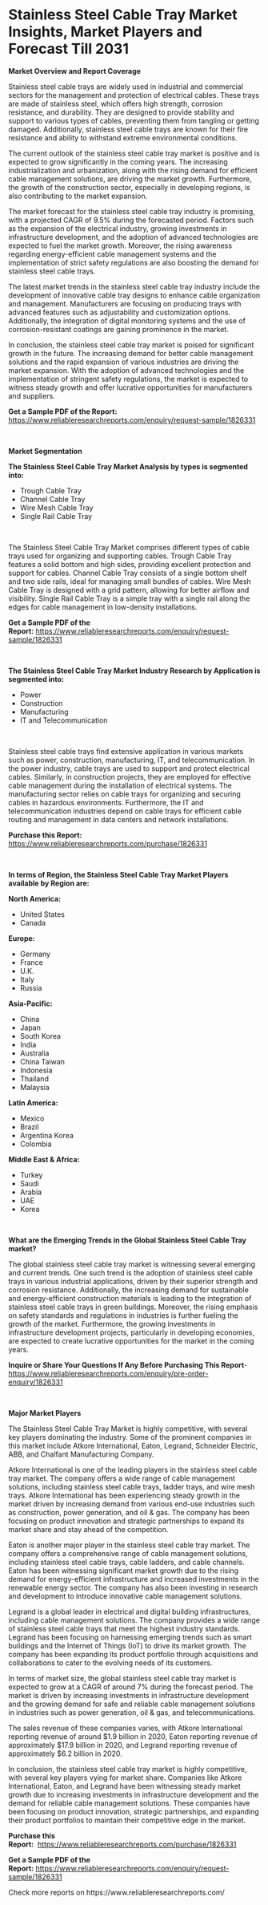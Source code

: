 <p><h1>Stainless Steel Cable Tray Market Insights, Market Players and Forecast Till 2031</h1></p><p><strong>Market Overview and Report Coverage</strong></p>
<p><p>Stainless steel cable trays are widely used in industrial and commercial sectors for the management and protection of electrical cables. These trays are made of stainless steel, which offers high strength, corrosion resistance, and durability. They are designed to provide stability and support to various types of cables, preventing them from tangling or getting damaged. Additionally, stainless steel cable trays are known for their fire resistance and ability to withstand extreme environmental conditions.</p><p>The current outlook of the stainless steel cable tray market is positive and is expected to grow significantly in the coming years. The increasing industrialization and urbanization, along with the rising demand for efficient cable management solutions, are driving the market growth. Furthermore, the growth of the construction sector, especially in developing regions, is also contributing to the market expansion.</p><p>The market forecast for the stainless steel cable tray industry is promising, with a projected CAGR of 9.5% during the forecasted period. Factors such as the expansion of the electrical industry, growing investments in infrastructure development, and the adoption of advanced technologies are expected to fuel the market growth. Moreover, the rising awareness regarding energy-efficient cable management systems and the implementation of strict safety regulations are also boosting the demand for stainless steel cable trays.</p><p>The latest market trends in the stainless steel cable tray industry include the development of innovative cable tray designs to enhance cable organization and management. Manufacturers are focusing on producing trays with advanced features such as adjustability and customization options. Additionally, the integration of digital monitoring systems and the use of corrosion-resistant coatings are gaining prominence in the market.</p><p>In conclusion, the stainless steel cable tray market is poised for significant growth in the future. The increasing demand for better cable management solutions and the rapid expansion of various industries are driving the market expansion. With the adoption of advanced technologies and the implementation of stringent safety regulations, the market is expected to witness steady growth and offer lucrative opportunities for manufacturers and suppliers.</p></p>
<p><strong>Get a Sample PDF of the Report:</strong> <a href="https://www.reliableresearchreports.com/enquiry/request-sample/1826331">https://www.reliableresearchreports.com/enquiry/request-sample/1826331</a></p>
<p>&nbsp;</p>
<p><strong>Market Segmentation</strong></p>
<p><strong>The Stainless Steel Cable Tray Market Analysis by types is segmented into:</strong></p>
<p><ul><li>Trough Cable Tray</li><li>Channel Cable Tray</li><li>Wire Mesh Cable Tray</li><li>Single Rail Cable Tray</li></ul></p>
<p>&nbsp;</p>
<p><p>The Stainless Steel Cable Tray Market comprises different types of cable trays used for organizing and supporting cables. Trough Cable Tray features a solid bottom and high sides, providing excellent protection and support for cables. Channel Cable Tray consists of a single bottom shelf and two side rails, ideal for managing small bundles of cables. Wire Mesh Cable Tray is designed with a grid pattern, allowing for better airflow and visibility. Single Rail Cable Tray is a simple tray with a single rail along the edges for cable management in low-density installations.</p></p>
<p><strong>Get a Sample PDF of the Report:</strong>&nbsp;<a href="https://www.reliableresearchreports.com/enquiry/request-sample/1826331">https://www.reliableresearchreports.com/enquiry/request-sample/1826331</a></p>
<p>&nbsp;</p>
<p><strong>The Stainless Steel Cable Tray Market Industry Research by Application is segmented into:</strong></p>
<p><ul><li>Power</li><li>Construction</li><li>Manufacturing</li><li>IT and Telecommunication</li></ul></p>
<p>&nbsp;</p>
<p><p>Stainless steel cable trays find extensive application in various markets such as power, construction, manufacturing, IT, and telecommunication. In the power industry, cable trays are used to support and protect electrical cables. Similarly, in construction projects, they are employed for effective cable management during the installation of electrical systems. The manufacturing sector relies on cable trays for organizing and securing cables in hazardous environments. Furthermore, the IT and telecommunication industries depend on cable trays for efficient cable routing and management in data centers and network installations.</p></p>
<p><strong>Purchase this Report:</strong>&nbsp; <a href="https://www.reliableresearchreports.com/purchase/1826331">https://www.reliableresearchreports.com/purchase/1826331</a></p>
<p>&nbsp;</p>
<p><strong>In terms of Region, the Stainless Steel Cable Tray Market Players available by Region are:</strong></p>
<p>
    <p> <strong> North America: </strong>
        <ul>
            <li>United States</li>
            <li>Canada</li>
        </ul>
        </p> 
    <p> <strong> Europe: </strong>
        <ul>
            <li>Germany</li>
            <li>France</li>
            <li>U.K.</li>
            <li>Italy</li>
            <li>Russia</li>
        </ul>
        </p> 
    <p> <strong> Asia-Pacific: </strong>
        <ul>
            <li>China</li>
            <li>Japan</li>
            <li>South Korea</li>
            <li>India</li>
            <li>Australia</li>
            <li>China Taiwan</li>
            <li>Indonesia</li>
            <li>Thailand</li>
            <li>Malaysia</li>
        </ul>
        </p> 
    <p> <strong> Latin America: </strong>
        <ul>
            <li>Mexico</li>
            <li>Brazil</li>
            <li>Argentina Korea</li>
            <li>Colombia</li>
        </ul>
        </p> 
    <p> <strong> Middle East & Africa: </strong>
        <ul>
            <li>Turkey</li>
            <li>Saudi</li>
            <li>Arabia</li>
            <li>UAE</li>
            <li>Korea</li>
        </ul>
    </p>
    </p>
<p>&nbsp;</p>
<p><strong>What are the Emerging Trends in the Global Stainless Steel Cable Tray market?</strong></p>
<p><p>The global stainless steel cable tray market is witnessing several emerging and current trends. One such trend is the adoption of stainless steel cable trays in various industrial applications, driven by their superior strength and corrosion resistance. Additionally, the increasing demand for sustainable and energy-efficient construction materials is leading to the integration of stainless steel cable trays in green buildings. Moreover, the rising emphasis on safety standards and regulations in industries is further fueling the growth of the market. Furthermore, the growing investments in infrastructure development projects, particularly in developing economies, are expected to create lucrative opportunities for the market in the coming years.</p></p>
<p><strong>Inquire or Share Your Questions If Any Before Purchasing This Report</strong>- <a href="https://www.reliableresearchreports.com/enquiry/pre-order-enquiry/1826331">https://www.reliableresearchreports.com/enquiry/pre-order-enquiry/1826331</a></p>
<p>&nbsp;</p>
<p><strong>Major Market Players</strong></p>
<p><p>The Stainless Steel Cable Tray Market is highly competitive, with several key players dominating the industry. Some of the prominent companies in this market include Atkore International, Eaton, Legrand, Schneider Electric, ABB, and Chalfant Manufacturing Company.</p><p>Atkore International is one of the leading players in the stainless steel cable tray market. The company offers a wide range of cable management solutions, including stainless steel cable trays, ladder trays, and wire mesh trays. Atkore International has been experiencing steady growth in the market driven by increasing demand from various end-use industries such as construction, power generation, and oil & gas. The company has been focusing on product innovation and strategic partnerships to expand its market share and stay ahead of the competition.</p><p>Eaton is another major player in the stainless steel cable tray market. The company offers a comprehensive range of cable management solutions, including stainless steel cable trays, cable ladders, and cable channels. Eaton has been witnessing significant market growth due to the rising demand for energy-efficient infrastructure and increased investments in the renewable energy sector. The company has also been investing in research and development to introduce innovative cable management solutions.</p><p>Legrand is a global leader in electrical and digital building infrastructures, including cable management solutions. The company provides a wide range of stainless steel cable trays that meet the highest industry standards. Legrand has been focusing on harnessing emerging trends such as smart buildings and the Internet of Things (IoT) to drive its market growth. The company has been expanding its product portfolio through acquisitions and collaborations to cater to the evolving needs of its customers.</p><p>In terms of market size, the global stainless steel cable tray market is expected to grow at a CAGR of around 7% during the forecast period. The market is driven by increasing investments in infrastructure development and the growing demand for safe and reliable cable management solutions in industries such as power generation, oil & gas, and telecommunications.</p><p>The sales revenue of these companies varies, with Atkore International reporting revenue of around $1.9 billion in 2020, Eaton reporting revenue of approximately $17.9 billion in 2020, and Legrand reporting revenue of approximately $6.2 billion in 2020.</p><p>In conclusion, the stainless steel cable tray market is highly competitive, with several key players vying for market share. Companies like Atkore International, Eaton, and Legrand have been witnessing steady market growth due to increasing investments in infrastructure development and the demand for reliable cable management solutions. These companies have been focusing on product innovation, strategic partnerships, and expanding their product portfolios to maintain their competitive edge in the market.</p></p>
<p><strong>Purchase this Report:</strong>&nbsp;&nbsp;<a href="https://www.reliableresearchreports.com/purchase/1826331">https://www.reliableresearchreports.com/purchase/1826331</a></p>
<p></p>
<p><strong>Get a Sample PDF of the Report:</strong>&nbsp;<a href="https://www.reliableresearchreports.com/enquiry/request-sample/1826331">https://www.reliableresearchreports.com/enquiry/request-sample/1826331</a></p>
<p>Check more reports on https://www.reliableresearchreports.com/</p>